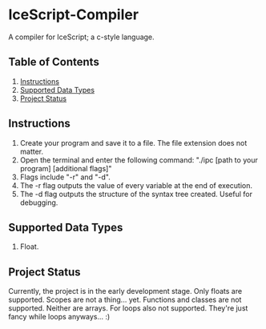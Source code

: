 # IceScript-Compiler
A compiler for IceScript; a c-style language.

## Table of Contents
1. [Instructions](#instructions)
2. [Supported Data Types](#supported-data-types)
3. [Project Status](#project-status)

## Instructions
1. Create your program and save it to a file. The file extension does not matter.
2. Open the terminal and enter the following command: "./ipc [path to your program] [additional flags]"
3. Flags include "-r" and "-d".
4. The -r flag outputs the value of every variable at the end of execution.
5. The -d flag outputs the structure of the syntax tree created. Useful for debugging.

## Supported Data Types
1. Float.

## Project Status
Currently, the project is in the early development stage. Only floats are supported.
Scopes are not a thing... yet.
Functions and classes are not supported. Neither are arrays.
For loops also not supported. They're just fancy while loops anyways... :)
